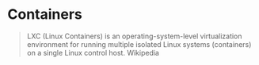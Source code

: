 Containers
==

> LXC (Linux Containers) is an operating-system-level virtualization environment for running multiple isolated Linux systems (containers) on a single Linux control host. Wikipedia

